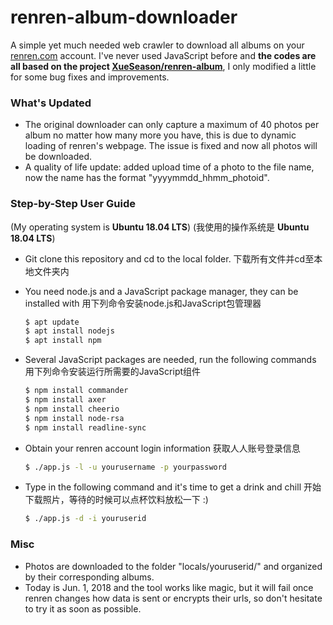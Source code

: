 # renren-album-downloader
A simple yet much needed web crawler to download all albums on your [renren.com](renren.com) account. I&apos;ve never used JavaScript before and __the codes are all based on the project [XueSeason/renren-album](https://github.com/XueSeason/renren-album)__, I only modified a little for some bug fixes and improvements.

### What&apos;s Updated
- The original downloader can only capture a maximum of 40 photos per album no matter how many more you have, this is due to dynamic loading of renren&apos;s webpage. The issue is fixed and now all photos will be downloaded.
- A quality of life update: added upload time of a photo to the file name, now the name has the format &quot;yyyymmdd_hhmm_photoid&quot;.

### Step-by-Step User Guide
(My operating system is __Ubuntu 18.04 LTS__)
(我使用的操作系统是 __Ubuntu 18.04 LTS__)

- Git clone this repository and cd to the local folder.
  下载所有文件并cd至本地文件夹内
  
- You need node.js and a JavaScript package manager, they can be installed with
  用下列命令安装node.js和JavaScript包管理器
  
  ```sh
  $ apt update
  $ apt install nodejs
  $ apt install npm
  ```

- Several JavaScript packages are needed, run the following commands
  用下列命令安装运行所需要的JavaScript组件

  ```sh
  $ npm install commander
  $ npm install axer
  $ npm install cheerio
  $ npm install node-rsa
  $ npm install readline-sync
  ```
  
- Obtain your renren account login information
  获取人人账号登录信息

  ```sh
  $ ./app.js -l -u yourusername -p yourpassword
  ```
  
- Type in the following command and it&apos;s time to get a drink and chill
  开始下载照片，等待的时候可以点杯饮料放松一下 :)

  ```sh
  $ ./app.js -d -i youruserid
  ```

### Misc
- Photos are downloaded to the folder &quot;locals/youruserid/&quot; and organized by their corresponding albums.
- Today is Jun. 1, 2018 and the tool works like magic, but it will fail once renren changes how data is sent or encrypts their urls, so don't hesitate to try it as soon as possible.
